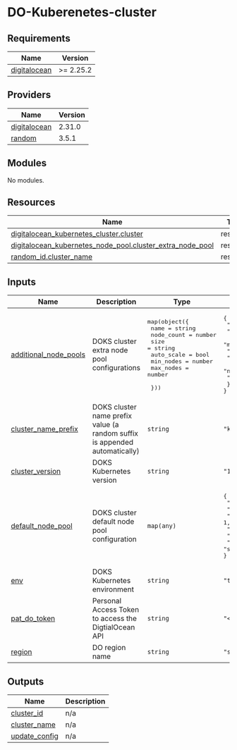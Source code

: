 # DO-Kuberenetes-cluster
<!-- BEGIN_TF_DOCS -->
## Requirements

| Name | Version |
|------|---------|
| <a name="requirement_digitalocean"></a> [digitalocean](#requirement\_digitalocean) | >= 2.25.2 |

## Providers

| Name | Version |
|------|---------|
| <a name="provider_digitalocean"></a> [digitalocean](#provider\_digitalocean) | 2.31.0 |
| <a name="provider_random"></a> [random](#provider\_random) | 3.5.1 |

## Modules

No modules.

## Resources

| Name | Type |
|------|------|
| [digitalocean_kubernetes_cluster.cluster](https://registry.terraform.io/providers/digitalocean/digitalocean/latest/docs/resources/kubernetes_cluster) | resource |
| [digitalocean_kubernetes_node_pool.cluster_extra_node_pool](https://registry.terraform.io/providers/digitalocean/digitalocean/latest/docs/resources/kubernetes_node_pool) | resource |
| [random_id.cluster_name](https://registry.terraform.io/providers/hashicorp/random/latest/docs/resources/id) | resource |

## Inputs

| Name | Description | Type | Default | Required |
|------|-------------|------|---------|:--------:|
| <a name="input_additional_node_pools"></a> [additional\_node\_pools](#input\_additional\_node\_pools) | DOKS cluster extra node pool configurations | <pre>map(object({<br>    name       = string<br>    node_count = number<br>    size       = string<br>    auto_scale = bool<br>    min_nodes  = number<br>    max_nodes  = number<br>    <br>  }))</pre> | <pre>{<br>  "additional-pool-1": {<br>    "auto_scale": true,<br>    "max_nodes": 5,<br>    "min_nodes": 1,<br>    "name": "additional-pool-1",<br>    "node_count": 1,<br>    "size": "s-2vcpu-4gb"<br>  }<br>}</pre> | no |
| <a name="input_cluster_name_prefix"></a> [cluster\_name\_prefix](#input\_cluster\_name\_prefix) | DOKS cluster name prefix value (a random suffix is appended automatically) | `string` | `"k8s"` | no |
| <a name="input_cluster_version"></a> [cluster\_version](#input\_cluster\_version) | DOKS Kubernetes version | `string` | `"1.28.2-do.0"` | no |
| <a name="input_default_node_pool"></a> [default\_node\_pool](#input\_default\_node\_pool) | DOKS cluster default node pool configuration | `map(any)` | <pre>{<br>  "auto_scale": true,<br>  "max_nodes": 5,<br>  "min_nodes": 1,<br>  "name": "default-pool",<br>  "node_count": 1,<br>  "size": "s-2vcpu-4gb"<br>}</pre> | no |
| <a name="input_env"></a> [env](#input\_env) | DOKS Kubernetes environment | `string` | `"test"` | no |
| <a name="input_pat_do_token"></a> [pat\_do\_token](#input\_pat\_do\_token) | Personal Access Token to access the DigtialOcean API | `string` | `"<YOUR-DO-TOKEN>"` | no |
| <a name="input_region"></a> [region](#input\_region) | DO region name | `string` | `"syd1"` | no |

## Outputs

| Name | Description |
|------|-------------|
| <a name="output_cluster_id"></a> [cluster\_id](#output\_cluster\_id) | n/a |
| <a name="output_cluster_name"></a> [cluster\_name](#output\_cluster\_name) | n/a |
| <a name="output_update_config"></a> [update\_config](#output\_update\_config) | n/a |
<!-- END_TF_DOCS -->
